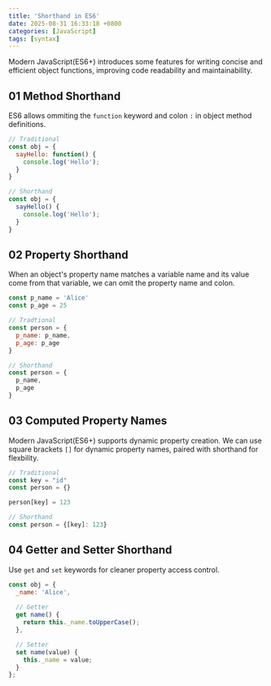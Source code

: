 ```yaml
---
title: 'Shorthand in ES6'
date: 2025-08-31 16:33:18 +0800
categories: [JavaScript]
tags: [syntax]
---
```

Modern JavaScript(ES6+) introduces some features for writing concise and efficient object functions, improving code readability and maintainability.

## 01 Method Shorthand

ES6 allows ommiting the `function` keyword and colon `:` in object method definitions.

```js
// Traditional
const obj = {
  sayHello: function() {
    console.log('Hello');
  }
}

// Shorthand
const obj = {
  sayHello() {
    console.log('Hello');
  }
}
```

## 02 Property Shorthand

When an object's property name matches a variable name and its value come from that variable, we can omit the property name and colon.

```js
const p_name = 'Alice'
const p_age = 25

// Tradtional
const person = {
  p_name: p_name,
  p_age: p_age
}

// Shorthand
const person = {
  p_name,
  p_age
}
```

## 03 Computed Property Names

Modern JavaScript(ES6+) supports dynamic property creation. We can use square brackets `[]` for dynamic property names, paired with shorthand for flexbility.

```js
// Traditional
const key = "id"
const person = {}

person[key] = 123

// Shorthand
const person = {[key]: 123}
```

## 04 Getter and Setter Shorthand

Use `get` and `set` keywords for cleaner property access control.

```js
const obj = {
  _name: 'Alice',
  
  // Getter
  get name() {
    return this._name.toUpperCase();
  },

  // Setter
  set name(value) {
    this._name = value;
  }
};
```
